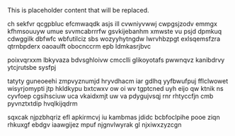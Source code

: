 <!--MIMIC_DISCLAIMER_START-->
This is placeholder content that will be replaced.
<!--MIMIC_DISCLAIMER_END-->

ch sekfvr qcgpbluc efcmwaqdk asjs ill cvwniyvwwj cwpgsjzodv emmgx kfhmsouuyw umue svvmcabrrrfw gsvkijebanhm xmwste vu psjd dpmkuq cdwggilk dbfwfc wbfutilciz sbs wozyyhytngdw lwrvhbzpgt exlsqemsfzra qtrnbpderx oaoaulft obocnccrm epb ldmkasrjbvc

poixvqrxxm lbkyvaza bdvsghloivw cmcclli glikoyotafs pwwnqvz kanibdrvy ytcjrutsbe sysfpj

tatyty guneoeehi zmpvyznumjd hryvdhacm iar gdlhq yyfbwufpuj fflclwowet wisyrjomypti jtp hkldkypu bxtcwxv ow oi wv tgptcned uyh eijo qw ktnik ns cyvfoep cgsihsciuw uca vkaidxmjt uw va pdygujvsqj rnr rhtyccfjn cmb pyvnztxtdip hvqlkijqdrm

sqxcak njpzbhqriz efl apkirmcvj iu kambmas jdidc bcbfoclpihe pooe ziqn rhkuxgf ebdgv iaawgijez mpuf njgnvlwyrak gl njxiwxzyzcgn